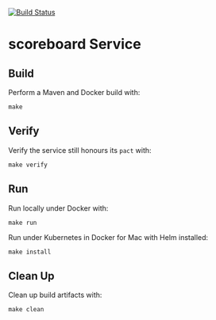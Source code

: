 [![Build Status](https://travis-ci.org/chrisesharp/scoreboard-service.svg?branch=master)](https://travis-ci.org/chrisesharp/scoreboard-service)
# scoreboard Service

## Build

Perform a Maven and Docker build with:
```
make
```

## Verify

Verify the service still honours its `pact` with:
```
make verify
```

## Run

Run locally under Docker with:
```
make run
```

Run under Kubernetes in Docker for Mac with Helm installed:
```
make install
```

## Clean Up

Clean up build artifacts with:
```
make clean
```

